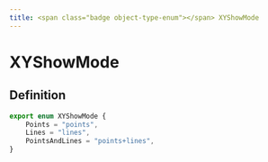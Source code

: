 ```yaml
---
title: <span class="badge object-type-enum"></span> XYShowMode
---
```

# <span class="badge object-type-enum"></span> XYShowMode

## Definition

```typescript
export enum XYShowMode {
	Points = "points",
	Lines = "lines",
	PointsAndLines = "points+lines",
}

```
